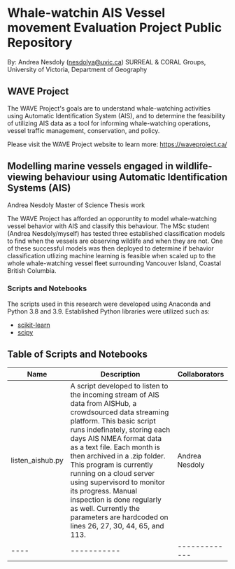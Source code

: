 # Whale-watchin AIS Vessel movement Evaluation Project Public Repository
By: Andrea Nesdoly (nesdolya@uvic.ca)
SURREAL & CORAL Groups, University of Victoria, Department of Geography

## WAVE Project
The WAVE Project's goals are to understand whale-watching activities using Automatic Identification System (AIS), and to determine the feasibility of utilizing AIS data as a tool for informing whale-watching operations, vessel traffic management, conservation, and policy.

Please visit the WAVE Project website to learn more: https://waveproject.ca/

## Modelling marine vessels engaged in wildlife-viewing behaviour using Automatic Identification Systems (AIS)
Andrea Nesdoly Master of Science Thesis work

The WAVE Project has afforded an opporuntity to model whale-watching vessel behavior with AIS and classify this behaviour. The MSc student (Andrea Nesdoly/myself) has tested three established classification models to find when the vessels are observing wildlife and when they are not. One of these successful models was then deployed to determine if behavior classification utlizing machine learning is feasible when scaled up to the whole whale-watching vessel fleet surrounding Vancouver Island, Coastal British Columbia.

### Scripts and Notebooks
The scripts used in this research were developed using Anaconda and Python 3.8 and 3.9. Established Python libraries were utilized such as:
- [scikit-learn](https://scikit-learn.org/stable/)
- [scipy](https://scipy.org/)

## Table of Scripts and Notebooks
|Name|Description|Collaborators|
|----|-----------|-------------|
|listen_aishub.py| A script developed to listen to the incoming stream of AIS data from AISHub, a crowdsourced data streaming platform. This basic script runs indefinately, storing each days AIS NMEA format data as a text file. Each month is then archived in a .zip folder. This program is currently running on a cloud server using supervisord to monitor its progress. Manual inspection is done regularly as well. Currently the parameters are hardcoded on lines 26, 27, 30, 44, 65, and 113.| Andrea Nesdoly |
|----|-----------|-------------|

